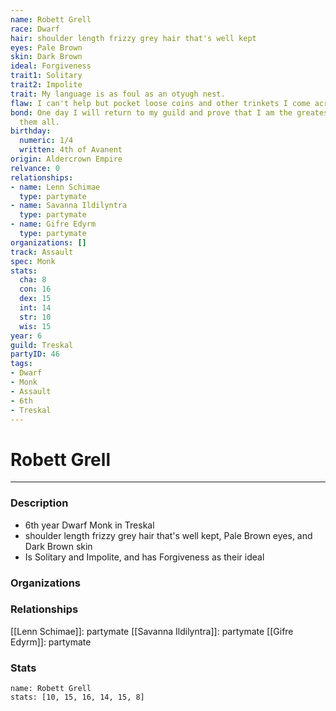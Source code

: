 ```yaml
---
name: Robett Grell
race: Dwarf
hair: shoulder length frizzy grey hair that's well kept
eyes: Pale Brown
skin: Dark Brown
ideal: Forgiveness
trait1: Solitary
trait2: Impolite
trait: My language is as foul as an otyugh nest.
flaw: I can't help but pocket loose coins and other trinkets I come across.
bond: One day I will return to my guild and prove that I am the greatest artisan of
  them all.
birthday:
  numeric: 1/4
  written: 4th of Avanent
origin: Aldercrown Empire
relvance: 0
relationships:
- name: Lenn Schimae
  type: partymate
- name: Savanna Ildilyntra
  type: partymate
- name: Gifre Edyrm
  type: partymate
organizations: []
track: Assault
spec: Monk
stats:
  cha: 8
  con: 16
  dex: 15
  int: 14
  str: 10
  wis: 15
year: 6
guild: Treskal
partyID: 46
tags:
- Dwarf
- Monk
- Assault
- 6th
- Treskal
---
```

# Robett Grell
---
### Description
- 6th year Dwarf Monk in Treskal
- shoulder length frizzy grey hair that's well kept, Pale Brown eyes, and Dark Brown skin
- Is Solitary and Impolite, and has Forgiveness as their ideal

### Organizations
### Relationships
[[Lenn Schimae]]: partymate
[[Savanna Ildilyntra]]: partymate
[[Gifre Edyrm]]: partymate
### Stats
```statblock
name: Robett Grell
stats: [10, 15, 16, 14, 15, 8]
```